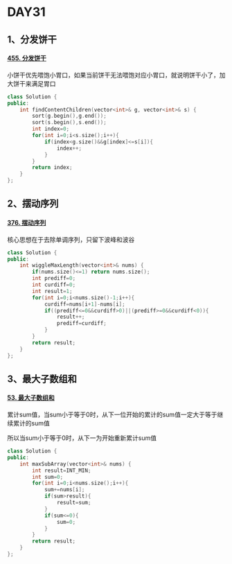 # DAY31

## 1、分发饼干

#### [455. 分发饼干](https://leetcode.cn/problems/assign-cookies/)

小饼干优先喂饱小胃口，如果当前饼干无法喂饱对应小胃口，就说明饼干小了，加大饼干来满足胃口

```c++
class Solution {
public:
    int findContentChildren(vector<int>& g, vector<int>& s) {
        sort(g.begin(),g.end());
        sort(s.begin(),s.end());
        int index=0;
        for(int i=0;i<s.size();i++){
            if(index<g.size()&&g[index]<=s[i]){
                index++;
            }
        }
        return index;
    }
};
```





## 2、摆动序列

#### [376. 摆动序列](https://leetcode.cn/problems/wiggle-subsequence/)

核心思想在于去除单调序列，只留下波峰和波谷

```c++
class Solution {
public:
    int wiggleMaxLength(vector<int>& nums) {
        if(nums.size()<=1) return nums.size();
        int prediff=0;
        int curdiff=0;
        int result=1;
        for(int i=0;i<nums.size()-1;i++){
            curdiff=nums[i+1]-nums[i];
            if((prediff<=0&&curdiff>0)||(prediff>=0&&curdiff<0)){
                result++;
                prediff=curdiff;
            }
        }
        return result;
    }
};
```



## 3、最大子数组和

#### [53. 最大子数组和](https://leetcode.cn/problems/maximum-subarray/)

累计sum值，当sum小于等于0时，从下一位开始的累计的sum值一定大于等于继续累计的sum值

所以当sum小于等于0时，从下一为开始重新累计sum值

```c++
class Solution {
public:
    int maxSubArray(vector<int>& nums) {
        int result=INT_MIN;
        int sum=0;
        for(int i=0;i<nums.size();i++){
            sum+=nums[i];
            if(sum>result){
                result=sum;
            }
            if(sum<=0){
                sum=0;
            }
        }
        return result;
    }
};
```

